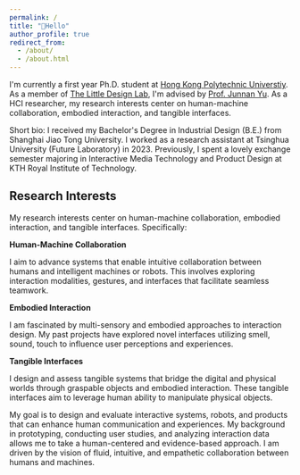 ```yaml
---
permalink: /
title: "👋Hello"
author_profile: true
redirect_from: 
  - /about/
  - /about.html
---
```


I'm currently a first year Ph.D. student at [Hong Kong Polytechnic Universtiy](https://www.polyu.edu.hk/). As a member of [The Little Design Lab](https://www.littledesign.org/), I'm advised by [Prof. Junnan Yu](http://www.junnanyu.com/). As a HCI researcher, my research interests center on human-machine collaboration, embodied interaction, and tangible interfaces.

Short bio: I received my Bachelor's Degree in Industrial Design (B.E.) from Shanghai Jiao Tong University. I worked as a research assistant at Tsinghua University (Future Laboratory) in 2023. Previously, I spent a lovely exchange semester majoring in Interactive Media Technology and Product Design at KTH Royal Institute of Technology. 

## Research Interests

My research interests center on human-machine collaboration, embodied interaction, and tangible interfaces. Specifically:

**Human-Machine Collaboration**

I aim to advance systems that enable intuitive collaboration between humans and intelligent machines or robots. This involves exploring interaction modalities, gestures, and interfaces that facilitate seamless teamwork.

**Embodied Interaction**

I am fascinated by multi-sensory and embodied approaches to interaction design. My past projects have explored novel interfaces utilizing smell, sound, touch to influence user perceptions and experiences.

**Tangible Interfaces**

I design and assess tangible systems that bridge the digital and physical worlds through graspable objects and embodied interaction. These tangible interfaces aim to leverage human ability to manipulate physical objects.

My goal is to design and evaluate interactive systems, robots, and products that can enhance human communication and experiences. My background in prototyping, conducting user studies, and analyzing interaction data allows me to take a human-centered and evidence-based approach. I am driven by the vision of fluid, intuitive, and empathetic collaboration between humans and machines.